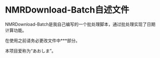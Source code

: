 # NMRDownload-Batch自述文件
NMRDownload-Batch是我自己编写的一个批处理脚本，通过批处理实现了日期计算功能。

在使用之前请务必更改文件中\*\*\*部分。

本项目爱称为“あおしま”。

